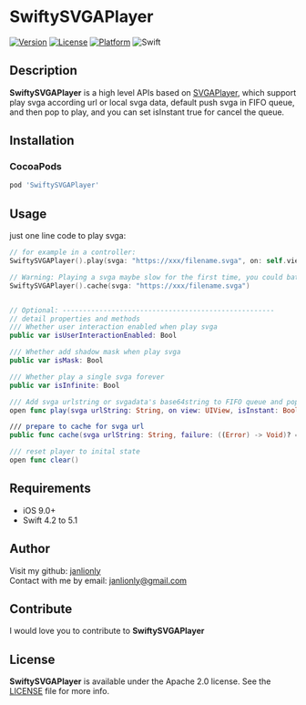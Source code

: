 # SwiftySVGAPlayer

[![Version](https://img.shields.io/cocoapods/v/SwiftySVGAPlayer.svg?style=flat)](https://cocoapods.org/pods/SwiftySVGAPlayer)
[![License](https://img.shields.io/cocoapods/l/SwiftySVGAPlayer.svg?style=flat)](https://github.com/janlionly/SwiftySVGAPlayer/blob/master/LICENSE)
[![Platform](https://img.shields.io/cocoapods/p/SwiftySVGAPlayer.svg?style=flat)](https://github.com/janlionly/SwiftySVGAPlayer)
![Swift](https://img.shields.io/badge/%20in-swift%205.1-orange.svg)


## Description
**SwiftySVGAPlayer** is a high level APIs based on [SVGAPlayer](https://github.com/yyued/SVGAPlayer-iOS), which support play svga according url or local svga data, default push svga in FIFO queue, and then pop to play, and you can set isInstant true for cancel the queue.


## Installation

### CocoaPods

```ruby
pod 'SwiftySVGAPlayer'
```

## Usage
just one line code to play svga:

```swift
// for example in a controller:
SwiftySVGAPlayer().play(svga: "https://xxx/filename.svga", on: self.view)

// Warning: Playing a svga maybe slow for the first time, you could batch cache svgas in some place like after app launch or log in before play them
SwiftySVGAPlayer().cache(svga: "https://xxx/filename.svga")


// Optional: ----------------------------------------------------
// detail properties and methods
/// Whether user interaction enabled when play svga
public var isUserInteractionEnabled: Bool

/// Whether add shadow mask when play svga
public var isMask: Bool

/// Whether play a single svga forever
public var isInfinite: Bool

/// Add svga urlstring or svgadata's base64string to FIFO queue and pop to play
open func play(svga urlString: String, on view: UIView, isInstant: Bool = false, scale: CGFloat = 1)

/// prepare to cache for svga url
public func cache(svga urlString: String, failure: ((Error) -> Void)? = nil)

/// reset player to inital state
open func clear()

```



## Requirements

- iOS 9.0+
- Swift 4.2 to 5.1

## Author

Visit my github: [janlionly](https://github.com/janlionly)<br>
Contact with me by email: janlionly@gmail.com

## Contribute

I would love you to contribute to **SwiftySVGAPlayer**

## License

**SwiftySVGAPlayer** is available under the Apache 2.0 license. See the [LICENSE](https://github.com/janlionly/SwiftySVGAPlayer/blob/master/LICENSE) file for more info.
